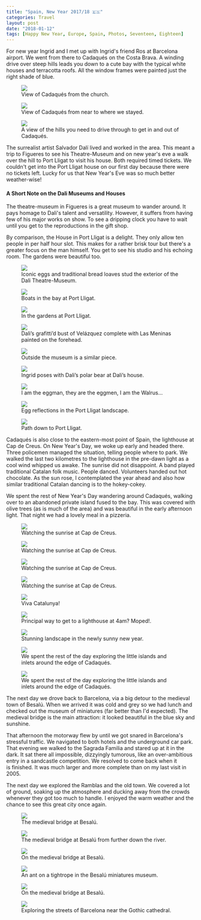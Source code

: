 ```yaml
---
title: "Spain, New Year 2017/18 🇪🇸"
categories: Travel
layout: post
date: "2018-01-12"
tags: [Happy New Year, Europe, Spain, Photos, Seventeen, Eighteen]
---
```

For new year Ingrid and I met up with Ingrid's friend Ros at Barcelona airport. We went from there to Cadaqués on the Costa Brava. A winding drive over steep hills leads you down to a cute bay with the typical white houses and terracotta roofs. All the window frames were painted just the right shade of blue.

<figure>
<img src="/assets/images/cadaques/Spain01.jpg" />
<figcaption>View of Cadaqués from the church.</figcaption>
</figure>

<figure>
<img src="/assets/images/cadaques/Spain02.jpg" />
<figcaption>View of Cadaqués from near to where we stayed.</figcaption>
</figure>

<figure>
<img src="/assets/images/cadaques/Spain03.jpg" />
<figcaption>A view of the hills you need to drive through to get in and out of Cadaqués.</figcaption>
</figure>

The surrealist artist Salvador Dalí lived and worked in the area. This meant a trip to Figueres to see his Theatre-Museum and on new year's eve a walk over the hill to Port Lligat to visit his house. Both required timed tickets. We couldn't get into the Port Lligat house on our first day because there were no tickets left. Lucky for us that New Year's Eve was so much better weather-wise!

#### A Short Note on the Dali Museums and Houses
The theatre-museum in Figueres is a great museum to wander around. It pays homage to Dali's talent and versatility. However, it suffers from having few of his major works on show. To see a dripping clock you have to wait until you get to the reproductions in the gift shop.

By comparison, the House in Port Lligat is a delight. They only allow ten people in per half hour slot. This makes for a rather brisk tour but there's a greater focus on the man himself. You get to see his studio and his echoing room. The gardens were beautiful too. 

<figure>
<img src="/assets/images/cadaques/Spain06.jpg" />
<figcaption>Iconic eggs and traditional bread loaves stud the exterior of the Dali Theatre-Museum.</figcaption>
</figure>

<figure>
<img src="/assets/images/cadaques/Spain07.jpg" />
<figcaption>Boats in the bay at Port Lligat.</figcaption>
</figure>

<figure>
<img src="/assets/images/cadaques/Spain11.jpg" />
<figcaption>In the gardens at Port Lligat.</figcaption>
</figure>

<figure>
<img src="/assets/images/cadaques/Spain04.jpg" />
<figcaption>Dali’s grafitti’d bust of Velázquez complete with Las Meninas painted on the forehead.</figcaption>
</figure>

<figure>
<img src="/assets/images/cadaques/Spain05.jpg" />
<figcaption>Outside the museum is a similar piece.</figcaption>
</figure>

<figure>
<img src="/assets/images/cadaques/Spain08.jpg" />
<figcaption>Ingrid poses with Dali’s polar bear at Dali’s house.</figcaption>
</figure>

<figure>
<img src="/assets/images/cadaques/Spain09.jpg" />
<figcaption>I am the eggman, they are the eggmen, I am the Walrus...</figcaption>
</figure>

<figure>
<img src="/assets/images/cadaques/Spain10.jpg" />
<figcaption>Egg reflections in the Port Lligat landscape.</figcaption>
</figure>

<figure>
<img src="/assets/images/cadaques/Spain10a.jpg" />
<figcaption>Path down to Port Lligat.</figcaption>
</figure>

Cadaqués is also close to the eastern-most point of Spain, the lighthouse at Cap de Creus. On New Year's Day, we woke up early and headed there. Three policemen managed the situation, telling people where to park. We walked the last two kilometres to the lighthouse in the pre-dawn light as a cool wind whipped us awake. The sunrise did not disappoint. A band played traditional Catalan folk music. People danced. Volunteers handed out hot chocolate. As the sun rose, I contemplated the year ahead and also how similar traditional Catalan dancing is to the hokey-cokey.

We spent the rest of New Year's Day wandering around Cadaqués, walking over to an abandoned private island fused to the bay. This was covered with olive trees (as is much of the area) and was beautiful in the early afternoon light. That night we had a lovely meal in a pizzeria.

<figure>
<img src="/assets/images/cadaques/Spain12.jpg" />
<figcaption>Watching the sunrise at Cap de Creus.</figcaption>
</figure>

<figure>
<img src="/assets/images/cadaques/Spain13.jpg" />
<figcaption>Watching the sunrise at Cap de Creus.</figcaption>
</figure>

<figure>
<img src="/assets/images/cadaques/Spain13b.jpg" />
<figcaption>Watching the sunrise at Cap de Creus.</figcaption>
</figure>

<figure>
<img src="/assets/images/cadaques/Spain14.jpg" />
<figcaption>Watching the sunrise at Cap de Creus.</figcaption>
</figure>

<figure>
<img src="/assets/images/cadaques/Spain15.jpg" />
<figcaption>Viva Catalunya!</figcaption>
</figure>

<figure>
<img src="/assets/images/cadaques/Spain15b.jpg" />
<figcaption>Principal way to get to a lighthouse at 4am? Moped!.</figcaption>
</figure>

<figure>
<img src="/assets/images/cadaques/Spain16.jpg" />
<figcaption>Stunning landscape in the newly sunny new year.</figcaption>
</figure>

<figure>
<img src="/assets/images/cadaques/Spain17.jpg" />
<figcaption>We spent the rest of the day exploring the little islands and inlets around the edge of Cadaqués.</figcaption>
</figure>

<figure>
<img src="/assets/images/cadaques/Spain17b.jpg" />
<figcaption>We spent the rest of the day exploring the little islands and inlets around the edge of Cadaqués.</figcaption>
</figure>

The next day we drove back to Barcelona, via a big detour to the medieval town of Besalú. When we arrived it was cold and grey so we had lunch and checked out the museum of miniatures (far better than I'd expected). The medieval bridge is the main attraction: it looked beautiful in the blue sky and sunshine.

That afternoon the motorway flew by until we got snared in Barcelona's stressful traffic. We navigated to both hotels and the underground car park. That evening we walked to the Sagrada Familia and stared up at it in the dark. It sat there all impossible, dizzyingly tumorous, like an over-ambitious entry in a sandcastle competition. We resolved to come back when it is finished. It was much larger and more complete than on my last visit in 2005.

The next day we explored the Ramblas and the old town. We covered a lot of ground, soaking up the atmosphere and ducking away from the crowds whenever they got too much to handle. I enjoyed the warm weather and the chance to see this great city once again.

<figure>
<img src="/assets/images/cadaques/Spain19.jpg" />
<figcaption>The medieval bridge at Besalú.</figcaption>
</figure>

<figure>
<img src="/assets/images/cadaques/Spain20.jpg" />
<figcaption>The medieval bridge at Besalú from further down the river.</figcaption>
</figure>

<figure>
<img src="/assets/images/cadaques/Spain20b.jpg" />
<figcaption>On the medieval bridge at Besalú.</figcaption>
</figure>

<figure>
<img src="/assets/images/cadaques/Spain18.jpg" />
<figcaption>An ant on a tightrope in the Besalú miniatures museum.</figcaption>
</figure>

<figure>
<img src="/assets/images/cadaques/Spain21.jpg" />
<figcaption>On the medieval bridge at Besalú.</figcaption>
</figure>

<figure>
<img src="/assets/images/cadaques/Spain22.jpg" />
<figcaption>Exploring the streets of Barcelona near the Gothic cathedral.</figcaption>
</figure>

